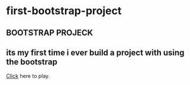 # first-bootstrap-project

## BOOTSTRAP PROJECK

## its my first time i ever build a project with using the bootstrap

<a href="https://muhammetsalihaslan.github.io/first-bootstrap-project/">Click</a> here to play.
